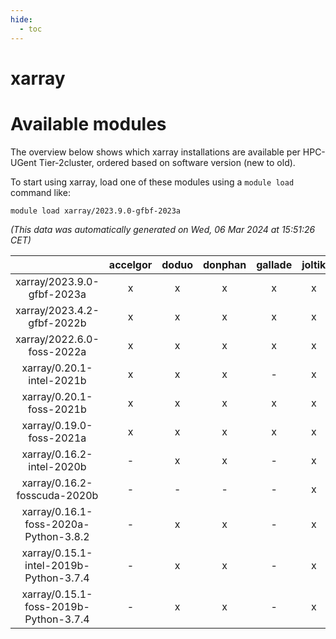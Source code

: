 ```yaml
---
hide:
  - toc
---
```


xarray
======

# Available modules


The overview below shows which xarray installations are available per HPC-UGent Tier-2cluster, ordered based on software version (new to old).

To start using xarray, load one of these modules using a `module load` command like:

```shell
module load xarray/2023.9.0-gfbf-2023a
```

*(This data was automatically generated on Wed, 06 Mar 2024 at 15:51:26 CET)*  

| |accelgor|doduo|donphan|gallade|joltik|skitty|
| :---: | :---: | :---: | :---: | :---: | :---: | :---: |
|xarray/2023.9.0-gfbf-2023a|x|x|x|x|x|x|
|xarray/2023.4.2-gfbf-2022b|x|x|x|x|x|x|
|xarray/2022.6.0-foss-2022a|x|x|x|x|x|x|
|xarray/0.20.1-intel-2021b|x|x|x|-|x|x|
|xarray/0.20.1-foss-2021b|x|x|x|x|x|x|
|xarray/0.19.0-foss-2021a|x|x|x|x|x|x|
|xarray/0.16.2-intel-2020b|-|x|x|-|x|x|
|xarray/0.16.2-fosscuda-2020b|-|-|-|-|x|-|
|xarray/0.16.1-foss-2020a-Python-3.8.2|-|x|x|-|x|x|
|xarray/0.15.1-intel-2019b-Python-3.7.4|-|x|x|-|x|x|
|xarray/0.15.1-foss-2019b-Python-3.7.4|-|x|x|-|x|x|
